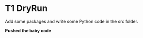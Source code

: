 # T1 DryRun
Add some packages and write some Python code in the src folder.

**Pushed the baby code**
